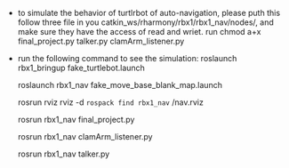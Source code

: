
* to simulate the behavior of turtlrbot of auto-navigation, please puth this follow three file in you catkin_ws/rharmony/rbx1/rbx1_nav/nodes/, and make sure they have the access of read and wriet. run chmod a+x final_project.py talker.py clamArm_listener.py

* run the following command to see the simulation:
   roslaunch rbx1_bringup fake_turtlebot.launch

   roslaunch rbx1_nav fake_move_base_blank_map.launch

   rosrun rviz rviz -d `rospack find rbx1_nav` /nav.rviz

   rosrun rbx1_nav final_project.py

   rosrun rbx1_nav clamArm_listener.py

   rosrun rbx1_nav talker.py



